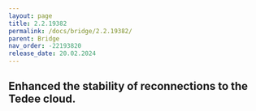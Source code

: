 ```yaml
---
layout: page
title: 2.2.19382
permalink: /docs/bridge/2.2.19382/
parent: Bridge
nav_order: -22193820
release_date: 20.02.2024
---
```


## Enhanced the stability of reconnections to the Tedee cloud.
